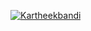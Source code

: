 [![Kartheekbandi](https://circleci.com/gh/Kartheekbandi/HW.svg?style=svg)](https://app.circleci.com/pipelines/github/Kartheekbandi/HW?branch=main&filter=all)
